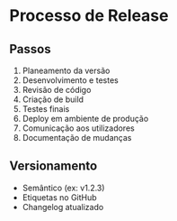 # Processo de Release

## Passos
1. Planeamento da versão
2. Desenvolvimento e testes
3. Revisão de código
4. Criação de build
5. Testes finais
6. Deploy em ambiente de produção
7. Comunicação aos utilizadores
8. Documentação de mudanças

## Versionamento
- Semântico (ex: v1.2.3)
- Etiquetas no GitHub
- Changelog atualizado
